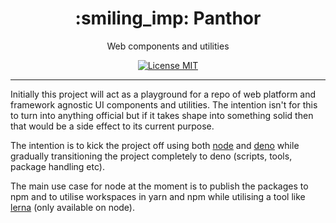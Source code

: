<h1 align="center">:smiling_imp: Panthor</h1>

<p align="center">Web components and utilities</p>

<p align="center">
  <a href="https://opensource.org/licenses/MIT">
    <img src="https://img.shields.io/badge/license-MIT-rebeccapurple.svg?style=flat-square" alt="License MIT">
  </a>
</p>

<hr />

Initially this project will act as a playground for a repo of web platform and framework agnostic UI components and utilities. The intention isn't for this to turn into anything official but if it takes shape into something solid then that would be a side effect to its current purpose.

The intention is to kick the project off using both [node](https://nodejs.org/en/) and [deno](https://deno.land/) while gradually transitioning the project completely to deno (scripts, tools, package handling etc).

The main use case for node at the moment is to publish the packages to npm and to utilise workspaces in yarn and npm while utilising a tool like [lerna](https://github.com/lerna/lerna) (only available on node).